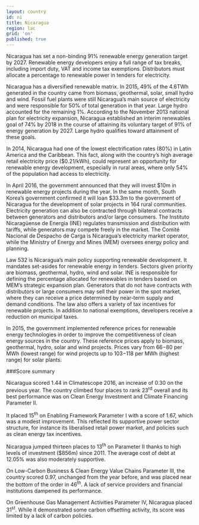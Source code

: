 ```yaml
---
layout: country
id: ni
title: Nicaragua
region: lac
grid: 'on'
published: true
---
```


Nicaragua has set a non-binding 91% renewable energy generation target by 2027. Renewable energy developers enjoy a full range of tax breaks, including import duty, VAT and income tax exemptions. Distributors must allocate a percentage to renewable power in tenders for electricity.

Nicaragua has a diversified renewable matrix. In 2015, 49% of the 4.6TWh generated in the country came from biomass, geothermal, solar, small hydro and wind. Fossil fuel plants were still Nicaragua’s main source of electricity and were responsible for 50% of total generation in that year. Large hydro accounted for the remaining 1%. According to the November 2013 national plan for electricity expansion, Nicaragua established an interim renewables goal of 74% by 2018 in the course of attaining its voluntary target of 91% of energy generation by 2027. Large hydro qualifies toward attainment of these goals. 

In 2014, Nicaragua had one of the lowest electrification rates (80%) in Latin America and the Caribbean. This fact, along with the country’s high average retail electricity price ($0.21/kWh), could represent an opportunity for renewable energy development, especially in rural areas, where only 54% of the population had access to electricity.

In April 2016, the government announced that they will invest $10m in renewable energy projects during the year. In the same month, South Korea’s government confirmed it will loan $33.3m to the government of Nicaragua for the development of solar projects in 164 rural communities.
Electricity generation can also be contracted through bilateral contracts between generators and distributors and/or large consumers. The Instituto Nicaragüense de Energía (INE) regulates transmission and distribution with tariffs, while generators may compete freely in the market. The Comité Nacional de Despacho de Carga is Nicaragua’s electricity market operator, while the Ministry of Energy and Mines (MEM) oversees energy policy and planning.

Law 532 is Nicaragua’s main policy supporting renewable development. It mandates set-asides for renewable energy in tenders. Sectors given priority are biomass, geothermal, hydro, wind and solar. INE is responsible for defining the percentage allocated for renewables in tenders based on MEM’s strategic expansion plan. Generators that do not have contracts with distributors or large consumers may sell their power in the spot market, where they can receive a price determined by near-term supply and demand conditions. The law also offers a variety of tax incentives for renewable projects. In addition to national exemptions, developers receive a reduction on municipal taxes.

In 2015, the government implemented reference prices for renewable energy technologies in order to improve the competitiveness of clean energy sources in the country. These reference prices apply to biomass, geothermal, hydro, solar and wind projects. Prices vary from $66-$80 per MWh (lowest range) for wind projects up to $103-$118 per MWh (highest range) for solar plants.


###Score summary

Nicaragua scored 1.44 in Climatescope 2016, an increase of 0.30 on the previous year. The country climbed four places to rank 23<sup>rd</sup> overall and its best performance was on Clean Energy Investment and Climate Financing Parameter II.

It placed 15<sup>th</sup> on Enabling Framework Parameter I with a score of 1.67, which was a modest improvement. This reflected its supportive power sector structure, for instance its liberalised retail power market, and policies such as clean energy tax incentives.

Nicaragua jumped thirteen places to 13<sup>th</sup> on Parameter II thanks to high levels of investment ($856m) since 2011. The average cost of debt at 12.05% was also moderately supportive.

On Low-Carbon Business & Clean Energy Value Chains Parameter III, the country scored 0.97, unchanged from the year before, and was placed near the bottom of the order in 46<sup>th</sup>. A lack of service providers and financial institutions dampened its performance. 

On Greenhouse Gas Management Activities Parameter IV, Nicaragua placed 31<sup>st</sup>. While it demonstrated some carbon offsetting activity, its score was limited by a lack of carbon policies.
